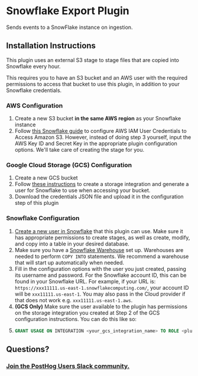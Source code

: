 # Snowflake Export Plugin

Sends events to a SnowFlake instance on ingestion.

## Installation Instructions

This plugin uses an external S3 stage to stage files that are copied into Snowflake every hour.

This requires you to have an S3 bucket and an AWS user with the required permissions to access that bucket to use this plugin, in addition to your Snowflake credentials.

### AWS Configuration

1. Create a new S3 bucket **in the same AWS region** as your Snowflake instance
2. Follow [this Snowflake guide](https://docs.snowflake.com/en/user-guide/data-load-s3-config-aws-iam-user.html) to configure AWS IAM User Credentials to Access Amazon S3. However, instead of doing step 3 yourself, input the AWS Key ID and Secret Key in the appropriate plugin configuration options. We'll take care of creating the stage for you.

### Google Cloud Storage (GCS) Configuration

1. Create a new GCS bucket
2. Follow [these instructions](https://docs.snowflake.com/en/user-guide/data-load-gcs-config.html) to create a storage integration and generate a user for Snowflake to use when accessing your bucket.
3. Download the credentials JSON file and upload it in the configuration step of this plugin
### Snowflake Configuration

1. [Create a new user in Snowflake](https://docs.snowflake.com/en/sql-reference/sql/create-user.html) that this plugin can use. Make sure it has appropriate permissions to create stages, as well as create, modify, and copy into a table in your desired database.
2. Make sure you have a [Snowflake Warehouse](https://docs.snowflake.com/en/user-guide/warehouses-overview.html) set up. Warehouses are needed to perform `COPY INTO` statements. We recommend a warehouse that will start up automatically when needed.
3. Fill in the configuration options with the user you just created, passing its username and password. For the Snowflake account ID, this can be found in your Snowflake URL. For example, if your URL is: `https://xxx11111.us-east-1.snowflakecomputing.com/`, your account ID will be `xxx11111.us-east-1`. You may also pass in the Cloud provider if that does not work e.g. `xxx11111.us-east-1.aws`.
4. **(GCS Only)** Make sure the user available to the plugin has permissions on the storage integration you created at Step 2 of the GCS configuration instructions. You can do this like so:
5. 
    ```sql
    GRANT USAGE ON INTEGRATION <your_gcs_integration_name> TO ROLE <plugin_user_role>
    ```
## Questions?

### [Join the PostHog Users Slack community.](https://posthog.com/slack)
